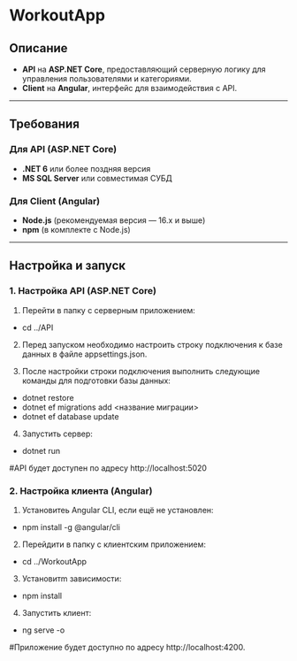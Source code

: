 # WorkoutApp

## Описание

- **API** на **ASP.NET Core**, предоставляющий серверную логику для управления пользователями и категориями.
- **Client** на **Angular**, интерфейс для взаимодействия с API.

---

## Требования

### Для API (ASP.NET Core)
- **.NET 6** или более поздняя версия
- **MS SQL Server** или совместимая СУБД

### Для Client (Angular)
- **Node.js** (рекомендуемая версия — 16.x и выше)
- **npm** (в комплекте с Node.js)

---

## Настройка и запуск

### 1. Настройка API (ASP.NET Core)
1. Перейти в папку с серверным приложением:
- cd ../API

2. Перед запуском необходимо настроить строку подключения к базе данных в файле appsettings.json.

3. После настройки строки подключения выполнить следующие команды для подготовки базы данных:
- dotnet restore
- dotnet ef migrations add <название миграции>
- dotnet ef database update

4. Запустить сервер:
- dotnet run

#API будет доступен по адресу http://localhost:5020

### 2. Настройка клиента (Angular)

1. Установитеь Angular CLI, если ещё не установлен:
- npm install -g @angular/cli

2. Перейдити в папку с клиентским приложением:
- cd ../WorkoutApp

3. Установитm зависимости:
- npm install

4. Запустить клиент:
- ng serve -o

#Приложение будет доступно по адресу http://localhost:4200.
